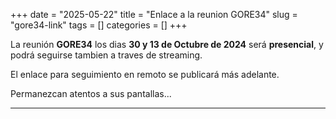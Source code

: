 +++ 
date = "2025-05-22"
title = "Enlace a la reunion GORE34"
slug = "gore34-link" 
tags = []
categories = []
+++

La reunión __GORE34__ los dias  __30 y 13 de Octubre de 2024__ será __presencial__, y podrá seguirse tambien a traves de streaming.

El enlace para seguimiento en remoto se publicará más adelante.

Permanezcan atentos a sus pantallas...

---------------------------
